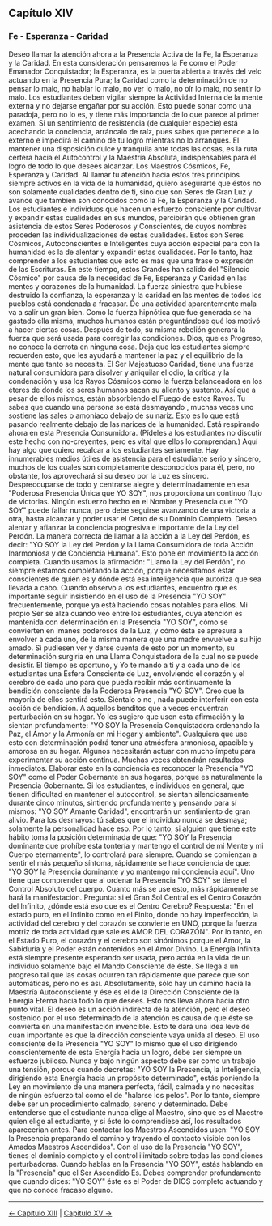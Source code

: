 ## Capítulo XIV
### Fe - Esperanza - Caridad

Deseo llamar la atención ahora a la Presencia Activa de la Fe, la Esperanza y la Caridad.
En esta consideración pensaremos la Fe como el Poder Emanador Conquistador; la Esperanza, es la puerta abierta a través del velo actuando en la Presencia Pura; la Caridad como la determinación de no pensar lo malo, no hablar lo malo, no ver lo malo, no oír lo malo, no sentir lo malo.
Los estudiantes deben vigilar siempre la Actividad Interna de la mente externa y no dejarse engañar por su acción. Esto puede sonar como una paradoja, pero no lo es, y tiene más importancia de lo que parece al primer examen. Si un sentimiento de resistencia (de cualquier especie) está acechando la conciencia, arráncalo de raíz, pues sabes que pertenece a lo externo e impedirá el camino de tu logro mientras no lo arranques.
El mantener una disposición dulce y tranquila ante todas las cosas, es la ruta certera hacia el Autocontrol y la Maestría Absoluta, indispensables para el logro de todo lo que desees alcanzar.
Los Maestros Cósmicos, Fe, Esperanza y Caridad. Al llamar tu atención hacia estos tres principios siempre activos en la vida de la humanidad, quiero asegurarte que éstos no son solamente cualidades dentro de ti, sino que son Seres de Gran Luz y avance que también son conocidos como la Fe, la Esperanza y la Caridad. Los estudiantes e individuos que hacen un esfuerzo consciente por cultivar y expandir estas cualidades en sus mundos, percibirán que obtienen gran asistencia de estos Seres Poderosos y Conscientes, de cuyos nombres proceden las individualizaciones de estas cualidades. Estos son Seres Cósmicos, Autoconscientes e Inteligentes cuya acción especial para con la humanidad es la de alentar y expandir estas cualidades. Por lo tanto, haz comprender a los estudiantes que esto es más que una frase o expresión de las Escrituras. En este tiempo, estos Grandes han salido del "Silencio Cósmico" por causa de la necesidad de Fe, Esperanza y Caridad en las mentes y corazones de la humanidad.
La fuerza siniestra que hubiese destruido la confianza, la esperanza y la caridad en las mentes de todos los pueblos está condenada a fracasar. De una actividad aparentemente mala va a salir un gran bien. Como la fuerza hipnótica que fue generada se ha gastado ella misma, muchos humanos están preguntándose qué los motivó a hacer ciertas cosas. Después de todo, su misma rebelión generará la fuerza que será usada para corregir las condiciones.
Dios, que es Progreso, no conoce la derrota en ninguna cosa. Deja que los estudiantes siempre recuerden esto, que les ayudará a mantener la paz y el equilibrio de la mente que tanto se necesita.
El Ser Majestuoso Caridad, tiene una fuerza natural consumidora para disolver y aniquilar el odio, la crítica y la condenación y usa los Rayos Cósmicos como la fuerza balanceadora en los éteres de donde los seres humanos sacan su aliento y sustento. Así que a pesar de ellos mismos, están absorbiendo el Fuego de estos Rayos.
Tu sabes que cuando una persona se está desmayando , muchas veces uno sostiene las sales o amoníaco debajo de su nariz. Esto es lo que está pasando realmente debajo de las narices de la humanidad. Está respirando ahora en esta Presencia Consumidora. (Pídeles a los estudiantes no discutir este hecho con no-creyentes, pero es vital que ellos lo comprendan.)
Aquí hay algo que quiero recalcar a los estudiantes seriamente. Hay innumerables medios útiles de asistencia para el estudiante serio y sincero, muchos de los cuales son completamente desconocidos para él, pero, no obstante, los aprovechará si su deseo por la Luz es sincero.
Despreocuparse de todo y centrarse alegre y determinadamente en esa "Poderosa Presencia Única que YO SOY", nos proporciona un continuo flujo de victorias. Ningún esfuerzo hecho en el Nombre y Presencia que "YO SOY" puede fallar nunca, pero debe seguirse avanzando de una victoria a otra, hasta alcanzar y poder usar el Cetro de su Dominio Completo.
Deseo alentar y afianzar la conciencia progresiva e importante de la Ley del Perdón. La manera correcta de llamar a la acción a la Ley del Perdón, es decir: "YO SOY la Ley del Perdón y la Llama Consumidora de toda Acción Inarmoniosa y de Conciencia Humana". Esto pone en movimiento la acción completa.
Cuando usamos la afirmación: "Llamo la Ley del Perdón", no siempre estamos completando la acción, porque necesitamos estar conscientes de quién es y dónde está esa inteligencia que autoriza que sea llevada a cabo.
Cuando observo a los estudiantes, encuentro que es importante seguir insistiendo en el uso de la Presencia "YO SOY" frecuentemente, porque ya está haciendo cosas notables para ellos. Mi propio Ser se alza cuando veo entre los estudiantes, cuya atención es mantenida con determinación en la Presencia "YO SOY", cómo se convierten en imanes poderosos de la Luz, y cómo ésta se apresura a envolver a cada uno, de la misma manera que una madre envuelve a su hijo amado. Si pudiesen ver y darse cuenta de esto por un momento, su determinación surgiría en una Llama Conquistadora de la cual no se puede desistir.
El tiempo es oportuno, y Yo te mando a ti y a cada uno de los estudiantes una Esfera Consciente de Luz, envolviendo el corazón y el cerebro de cada uno para que pueda recibir más continuamente la bendición consciente de la Poderosa Presencia "YO SOY". Creo que la mayoría de ellos sentirá esto.
Siéntalo o no , nada puede interferir con esta acción de bendición.
A aquellos benditos que a veces encuentran perturbación en su hogar. Yo les sugiero que usen esta afirmación y la sientan profundamente: "YO SOY la Presencia Conquistadora ordenando la Paz, el Amor y la Armonía en mi Hogar y ambiente". Cualquiera que use esto con determinación podrá tener una atmósfera armoniosa, apacible y amorosa en su hogar. Algunos necesitarán actuar con mucho ímpetu para experimentar su acción continua. Muchas veces obtendrán resultados inmediatos. Elaborar esto en la conciencia es reconocer la Presencia "YO SOY" como el Poder Gobernante en sus hogares, porque es naturalmente la Presencia Gobernante.
Si los estudiantes, e individuos en general, que tienen dificultad en mantener el autocontrol, se sientan silenciosamente durante cinco minutos, sintiendo profundamente y pensando para sí mismos: "YO SOY Amante Caridad", encontrarán un sentimiento de gran alivio.
Para los desmayos: tú sabes que el individuo nunca se desmaya; solamente la personalidad hace eso. Por lo tanto, si alguien que tiene este hábito toma la posición determinada de que: "YO SOY la Presencia dominante que prohíbe esta tontería y mantengo el control de mi Mente y mi Cuerpo eternamente", lo controlará para siempre.
Cuando se comienzan a sentir el más pequeño síntoma, rápidamente se hace conciencia de que: "YO SOY la Presencia dominante y yo mantengo mi conciencia aquí". Uno tiene que comprender que al ordenar la Presencia "YO SOY" se tiene el Control Absoluto del cuerpo. Cuanto más se use esto, más rápidamente se hará la manifestación.
Pregunta: si el Gran Sol Central es el Centro Corazón del Infinito, ¿dónde está eso que es el Centro Cerebro?
Respuesta: "En el estado puro, en el Infinito como en el Finito, donde no hay imperfección, la actividad del cerebro y del corazón se convierte en UNO, porque la fuerza motriz de toda actividad que sale es AMOR DEL CORAZÓN". Por lo tanto, en el Estado Puro, el corazón y el cerebro son sinónimos porque el Amor, la Sabiduría y el Poder están contenidos en el Amor Divino.
La Energía Infinita está siempre presente esperando ser usada, pero actúa en la vida de un individuo solamente bajo el Mando Consciente de éste. Se llega a un progreso tal que las cosas ocurren tan rápidamente que parece que son automáticas, pero no es así.
Absolutamente, sólo hay un camino hacia la Maestría Autoconsciente y ése es el de la 
Dirección Consciente de la Energía Eterna hacia todo lo que desees. Esto nos lleva ahora hacia otro punto vital.
El deseo es un acción indirecta de la atención, pero el deseo sostenido por el uso determinado de la atención es causa de que éste se convierta en una manifestación invencible. Esto te dará una idea leve de cuan importante es que la dirección consciente vaya unida al deseo. El uso consciente de la Presencia "YO SOY" lo mismo que el uso dirigiendo conscientemente de esta Energía hacia un logro, debe ser siempre un esfuerzo jubiloso. Nunca y bajo ningún aspecto debe ser como un trabajo una tensión, porque cuando decretas: "YO SOY la Presencia, la Inteligencia, dirigiendo esta Energía hacia un propósito determinado", estás poniendo la Ley en movimiento de una manera perfecta, fácil, calmada y no necesitas de ningún esfuerzo tal como el de "halarse los pelos". Por lo tanto, siempre debe ser un procedimiento calmado, sereno y determinado.
Debe entenderse que el estudiante nunca elige al Maestro, sino que es el Maestro quien elige al estudiante, y si éste lo comprendiese así, los resultados aparecerían antes. Para contactar los Maestros Ascendidos usen: "YO SOY la Presencia preparando el camino y trayendo el contacto visible con los Amados Maestros Ascendidos".
Con el uso de la Presencia "YO SOY", tienes el dominio completo y el control ilimitado sobre todas las condiciones perturbadoras. Cuando hablas en la Presencia "YO SOY", estás hablando en la "Presencia" que el Ser Ascendido Es. Debes comprender profundamente que cuando dices: "YO SOY" éste es el Poder de DIOS completo actuando y que no conoce fracaso alguno.

---
[← Capítulo XIII](/Capitulos/13_capitulo_13.md) | [Capítulo XV →](/Capitulos/15_capitulo_15.md)